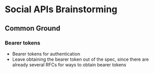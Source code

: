 # Social APIs Brainstorming

## Common Ground

### Bearer tokens
* Bearer tokens for authentication
* Leave obtaining the bearer token out of the spec, since there are already several RFCs for ways to obtain bearer tokens
